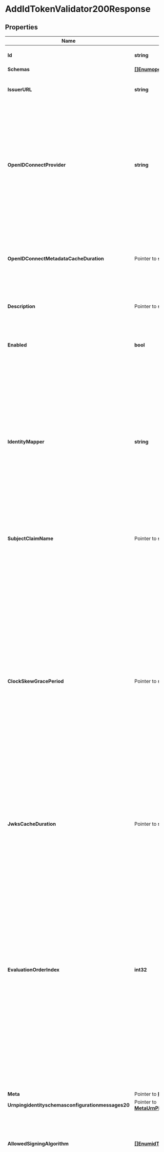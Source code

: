 # AddIdTokenValidator200Response

## Properties

Name | Type | Description | Notes
------------ | ------------- | ------------- | -------------
**Id** | **string** | Name of the ID Token Validator | 
**Schemas** | [**[]EnumopenidConnectIdTokenValidatorSchemaUrn**](EnumopenidConnectIdTokenValidatorSchemaUrn.md) |  | 
**IssuerURL** | **string** | Specifies the OpenID Connect provider&#39;s issuer URL. | 
**OpenIDConnectProvider** | **string** | Specifies the OpenID Connect provider that issues ID tokens handled by this OpenID Connect ID Token Validator. This property is used in conjunction with the jwks-endpoint-path property. | 
**OpenIDConnectMetadataCacheDuration** | Pointer to **string** | How often the PingOne ID Token Validator should refresh its stored cache of OpenID Connect-related metadata. | [optional] 
**Description** | Pointer to **string** | A description for this ID Token Validator | [optional] 
**Enabled** | **bool** | Indicates whether this ID Token Validator is enabled for use in the Directory Server. | 
**IdentityMapper** | **string** | Specifies the name of the Identity Mapper that should be used to correlate an ID token subject value to a user entry. The claim name from which to obtain the subject (i.e. the currently logged-in user) may be configured using the subject-claim-name property. | 
**SubjectClaimName** | Pointer to **string** | The name of the token claim that contains the subject; i.e., the authenticated user. | [optional] 
**ClockSkewGracePeriod** | Pointer to **string** | Specifies the amount of clock skew that is tolerated by the ID Token Validator when evaluating whether a token is within its valid time interval. The duration specified by this parameter will be subtracted from the token&#39;s not-before (nbf) time and added to the token&#39;s expiration (exp) time, if present, to allow for any time difference between the local server&#39;s clock and the token issuer&#39;s clock. | [optional] 
**JwksCacheDuration** | Pointer to **string** | How often the ID Token Validator should refresh its cache of JWKS token signing keys. | [optional] 
**EvaluationOrderIndex** | **int32** | When multiple ID Token Validators are defined for a single Directory Server, this property determines the order in which the ID Token Validators are consulted. Values of this property must be unique among all ID Token Validators defined within Directory Server but not necessarily contiguous. ID Token Validators with lower values will be evaluated first to determine if they are able to validate the ID token. | 
**Meta** | Pointer to [**MetaMeta**](MetaMeta.md) |  | [optional] 
**Urnpingidentityschemasconfigurationmessages20** | Pointer to [**MetaUrnPingidentitySchemasConfigurationMessages20**](MetaUrnPingidentitySchemasConfigurationMessages20.md) |  | [optional] 
**AllowedSigningAlgorithm** | [**[]EnumidTokenValidatorAllowedSigningAlgorithmProp**](EnumidTokenValidatorAllowedSigningAlgorithmProp.md) | Specifies an allow list of JWT signing algorithms that will be accepted by the OpenID Connect ID Token Validator. | 
**SigningCertificate** | Pointer to **[]string** | Specifies the locally stored certificates that may be used to validate the signature of an incoming ID token. This property may be specified if a JWKS endpoint should not be used to retrieve public signing keys. | [optional] 
**JwksEndpointPath** | Pointer to **string** | The relative path to the JWKS endpoint from which to retrieve one or more public signing keys that may be used to validate the signature of an incoming ID token. This path is relative to the base_url property defined for the validator&#39;s OpenID Connect provider. If jwks-endpoint-path is specified, the OpenID Connect ID Token Validator will not consult locally stored certificates for validating token signatures. | [optional] 

## Methods

### NewAddIdTokenValidator200Response

`func NewAddIdTokenValidator200Response(id string, schemas []EnumopenidConnectIdTokenValidatorSchemaUrn, issuerURL string, openIDConnectProvider string, enabled bool, identityMapper string, evaluationOrderIndex int32, allowedSigningAlgorithm []EnumidTokenValidatorAllowedSigningAlgorithmProp, ) *AddIdTokenValidator200Response`

NewAddIdTokenValidator200Response instantiates a new AddIdTokenValidator200Response object
This constructor will assign default values to properties that have it defined,
and makes sure properties required by API are set, but the set of arguments
will change when the set of required properties is changed

### NewAddIdTokenValidator200ResponseWithDefaults

`func NewAddIdTokenValidator200ResponseWithDefaults() *AddIdTokenValidator200Response`

NewAddIdTokenValidator200ResponseWithDefaults instantiates a new AddIdTokenValidator200Response object
This constructor will only assign default values to properties that have it defined,
but it doesn't guarantee that properties required by API are set

### GetId

`func (o *AddIdTokenValidator200Response) GetId() string`

GetId returns the Id field if non-nil, zero value otherwise.

### GetIdOk

`func (o *AddIdTokenValidator200Response) GetIdOk() (*string, bool)`

GetIdOk returns a tuple with the Id field if it's non-nil, zero value otherwise
and a boolean to check if the value has been set.

### SetId

`func (o *AddIdTokenValidator200Response) SetId(v string)`

SetId sets Id field to given value.


### GetSchemas

`func (o *AddIdTokenValidator200Response) GetSchemas() []EnumopenidConnectIdTokenValidatorSchemaUrn`

GetSchemas returns the Schemas field if non-nil, zero value otherwise.

### GetSchemasOk

`func (o *AddIdTokenValidator200Response) GetSchemasOk() (*[]EnumopenidConnectIdTokenValidatorSchemaUrn, bool)`

GetSchemasOk returns a tuple with the Schemas field if it's non-nil, zero value otherwise
and a boolean to check if the value has been set.

### SetSchemas

`func (o *AddIdTokenValidator200Response) SetSchemas(v []EnumopenidConnectIdTokenValidatorSchemaUrn)`

SetSchemas sets Schemas field to given value.


### GetIssuerURL

`func (o *AddIdTokenValidator200Response) GetIssuerURL() string`

GetIssuerURL returns the IssuerURL field if non-nil, zero value otherwise.

### GetIssuerURLOk

`func (o *AddIdTokenValidator200Response) GetIssuerURLOk() (*string, bool)`

GetIssuerURLOk returns a tuple with the IssuerURL field if it's non-nil, zero value otherwise
and a boolean to check if the value has been set.

### SetIssuerURL

`func (o *AddIdTokenValidator200Response) SetIssuerURL(v string)`

SetIssuerURL sets IssuerURL field to given value.


### GetOpenIDConnectProvider

`func (o *AddIdTokenValidator200Response) GetOpenIDConnectProvider() string`

GetOpenIDConnectProvider returns the OpenIDConnectProvider field if non-nil, zero value otherwise.

### GetOpenIDConnectProviderOk

`func (o *AddIdTokenValidator200Response) GetOpenIDConnectProviderOk() (*string, bool)`

GetOpenIDConnectProviderOk returns a tuple with the OpenIDConnectProvider field if it's non-nil, zero value otherwise
and a boolean to check if the value has been set.

### SetOpenIDConnectProvider

`func (o *AddIdTokenValidator200Response) SetOpenIDConnectProvider(v string)`

SetOpenIDConnectProvider sets OpenIDConnectProvider field to given value.


### GetOpenIDConnectMetadataCacheDuration

`func (o *AddIdTokenValidator200Response) GetOpenIDConnectMetadataCacheDuration() string`

GetOpenIDConnectMetadataCacheDuration returns the OpenIDConnectMetadataCacheDuration field if non-nil, zero value otherwise.

### GetOpenIDConnectMetadataCacheDurationOk

`func (o *AddIdTokenValidator200Response) GetOpenIDConnectMetadataCacheDurationOk() (*string, bool)`

GetOpenIDConnectMetadataCacheDurationOk returns a tuple with the OpenIDConnectMetadataCacheDuration field if it's non-nil, zero value otherwise
and a boolean to check if the value has been set.

### SetOpenIDConnectMetadataCacheDuration

`func (o *AddIdTokenValidator200Response) SetOpenIDConnectMetadataCacheDuration(v string)`

SetOpenIDConnectMetadataCacheDuration sets OpenIDConnectMetadataCacheDuration field to given value.

### HasOpenIDConnectMetadataCacheDuration

`func (o *AddIdTokenValidator200Response) HasOpenIDConnectMetadataCacheDuration() bool`

HasOpenIDConnectMetadataCacheDuration returns a boolean if a field has been set.

### GetDescription

`func (o *AddIdTokenValidator200Response) GetDescription() string`

GetDescription returns the Description field if non-nil, zero value otherwise.

### GetDescriptionOk

`func (o *AddIdTokenValidator200Response) GetDescriptionOk() (*string, bool)`

GetDescriptionOk returns a tuple with the Description field if it's non-nil, zero value otherwise
and a boolean to check if the value has been set.

### SetDescription

`func (o *AddIdTokenValidator200Response) SetDescription(v string)`

SetDescription sets Description field to given value.

### HasDescription

`func (o *AddIdTokenValidator200Response) HasDescription() bool`

HasDescription returns a boolean if a field has been set.

### GetEnabled

`func (o *AddIdTokenValidator200Response) GetEnabled() bool`

GetEnabled returns the Enabled field if non-nil, zero value otherwise.

### GetEnabledOk

`func (o *AddIdTokenValidator200Response) GetEnabledOk() (*bool, bool)`

GetEnabledOk returns a tuple with the Enabled field if it's non-nil, zero value otherwise
and a boolean to check if the value has been set.

### SetEnabled

`func (o *AddIdTokenValidator200Response) SetEnabled(v bool)`

SetEnabled sets Enabled field to given value.


### GetIdentityMapper

`func (o *AddIdTokenValidator200Response) GetIdentityMapper() string`

GetIdentityMapper returns the IdentityMapper field if non-nil, zero value otherwise.

### GetIdentityMapperOk

`func (o *AddIdTokenValidator200Response) GetIdentityMapperOk() (*string, bool)`

GetIdentityMapperOk returns a tuple with the IdentityMapper field if it's non-nil, zero value otherwise
and a boolean to check if the value has been set.

### SetIdentityMapper

`func (o *AddIdTokenValidator200Response) SetIdentityMapper(v string)`

SetIdentityMapper sets IdentityMapper field to given value.


### GetSubjectClaimName

`func (o *AddIdTokenValidator200Response) GetSubjectClaimName() string`

GetSubjectClaimName returns the SubjectClaimName field if non-nil, zero value otherwise.

### GetSubjectClaimNameOk

`func (o *AddIdTokenValidator200Response) GetSubjectClaimNameOk() (*string, bool)`

GetSubjectClaimNameOk returns a tuple with the SubjectClaimName field if it's non-nil, zero value otherwise
and a boolean to check if the value has been set.

### SetSubjectClaimName

`func (o *AddIdTokenValidator200Response) SetSubjectClaimName(v string)`

SetSubjectClaimName sets SubjectClaimName field to given value.

### HasSubjectClaimName

`func (o *AddIdTokenValidator200Response) HasSubjectClaimName() bool`

HasSubjectClaimName returns a boolean if a field has been set.

### GetClockSkewGracePeriod

`func (o *AddIdTokenValidator200Response) GetClockSkewGracePeriod() string`

GetClockSkewGracePeriod returns the ClockSkewGracePeriod field if non-nil, zero value otherwise.

### GetClockSkewGracePeriodOk

`func (o *AddIdTokenValidator200Response) GetClockSkewGracePeriodOk() (*string, bool)`

GetClockSkewGracePeriodOk returns a tuple with the ClockSkewGracePeriod field if it's non-nil, zero value otherwise
and a boolean to check if the value has been set.

### SetClockSkewGracePeriod

`func (o *AddIdTokenValidator200Response) SetClockSkewGracePeriod(v string)`

SetClockSkewGracePeriod sets ClockSkewGracePeriod field to given value.

### HasClockSkewGracePeriod

`func (o *AddIdTokenValidator200Response) HasClockSkewGracePeriod() bool`

HasClockSkewGracePeriod returns a boolean if a field has been set.

### GetJwksCacheDuration

`func (o *AddIdTokenValidator200Response) GetJwksCacheDuration() string`

GetJwksCacheDuration returns the JwksCacheDuration field if non-nil, zero value otherwise.

### GetJwksCacheDurationOk

`func (o *AddIdTokenValidator200Response) GetJwksCacheDurationOk() (*string, bool)`

GetJwksCacheDurationOk returns a tuple with the JwksCacheDuration field if it's non-nil, zero value otherwise
and a boolean to check if the value has been set.

### SetJwksCacheDuration

`func (o *AddIdTokenValidator200Response) SetJwksCacheDuration(v string)`

SetJwksCacheDuration sets JwksCacheDuration field to given value.

### HasJwksCacheDuration

`func (o *AddIdTokenValidator200Response) HasJwksCacheDuration() bool`

HasJwksCacheDuration returns a boolean if a field has been set.

### GetEvaluationOrderIndex

`func (o *AddIdTokenValidator200Response) GetEvaluationOrderIndex() int32`

GetEvaluationOrderIndex returns the EvaluationOrderIndex field if non-nil, zero value otherwise.

### GetEvaluationOrderIndexOk

`func (o *AddIdTokenValidator200Response) GetEvaluationOrderIndexOk() (*int32, bool)`

GetEvaluationOrderIndexOk returns a tuple with the EvaluationOrderIndex field if it's non-nil, zero value otherwise
and a boolean to check if the value has been set.

### SetEvaluationOrderIndex

`func (o *AddIdTokenValidator200Response) SetEvaluationOrderIndex(v int32)`

SetEvaluationOrderIndex sets EvaluationOrderIndex field to given value.


### GetMeta

`func (o *AddIdTokenValidator200Response) GetMeta() MetaMeta`

GetMeta returns the Meta field if non-nil, zero value otherwise.

### GetMetaOk

`func (o *AddIdTokenValidator200Response) GetMetaOk() (*MetaMeta, bool)`

GetMetaOk returns a tuple with the Meta field if it's non-nil, zero value otherwise
and a boolean to check if the value has been set.

### SetMeta

`func (o *AddIdTokenValidator200Response) SetMeta(v MetaMeta)`

SetMeta sets Meta field to given value.

### HasMeta

`func (o *AddIdTokenValidator200Response) HasMeta() bool`

HasMeta returns a boolean if a field has been set.

### GetUrnpingidentityschemasconfigurationmessages20

`func (o *AddIdTokenValidator200Response) GetUrnpingidentityschemasconfigurationmessages20() MetaUrnPingidentitySchemasConfigurationMessages20`

GetUrnpingidentityschemasconfigurationmessages20 returns the Urnpingidentityschemasconfigurationmessages20 field if non-nil, zero value otherwise.

### GetUrnpingidentityschemasconfigurationmessages20Ok

`func (o *AddIdTokenValidator200Response) GetUrnpingidentityschemasconfigurationmessages20Ok() (*MetaUrnPingidentitySchemasConfigurationMessages20, bool)`

GetUrnpingidentityschemasconfigurationmessages20Ok returns a tuple with the Urnpingidentityschemasconfigurationmessages20 field if it's non-nil, zero value otherwise
and a boolean to check if the value has been set.

### SetUrnpingidentityschemasconfigurationmessages20

`func (o *AddIdTokenValidator200Response) SetUrnpingidentityschemasconfigurationmessages20(v MetaUrnPingidentitySchemasConfigurationMessages20)`

SetUrnpingidentityschemasconfigurationmessages20 sets Urnpingidentityschemasconfigurationmessages20 field to given value.

### HasUrnpingidentityschemasconfigurationmessages20

`func (o *AddIdTokenValidator200Response) HasUrnpingidentityschemasconfigurationmessages20() bool`

HasUrnpingidentityschemasconfigurationmessages20 returns a boolean if a field has been set.

### GetAllowedSigningAlgorithm

`func (o *AddIdTokenValidator200Response) GetAllowedSigningAlgorithm() []EnumidTokenValidatorAllowedSigningAlgorithmProp`

GetAllowedSigningAlgorithm returns the AllowedSigningAlgorithm field if non-nil, zero value otherwise.

### GetAllowedSigningAlgorithmOk

`func (o *AddIdTokenValidator200Response) GetAllowedSigningAlgorithmOk() (*[]EnumidTokenValidatorAllowedSigningAlgorithmProp, bool)`

GetAllowedSigningAlgorithmOk returns a tuple with the AllowedSigningAlgorithm field if it's non-nil, zero value otherwise
and a boolean to check if the value has been set.

### SetAllowedSigningAlgorithm

`func (o *AddIdTokenValidator200Response) SetAllowedSigningAlgorithm(v []EnumidTokenValidatorAllowedSigningAlgorithmProp)`

SetAllowedSigningAlgorithm sets AllowedSigningAlgorithm field to given value.


### GetSigningCertificate

`func (o *AddIdTokenValidator200Response) GetSigningCertificate() []string`

GetSigningCertificate returns the SigningCertificate field if non-nil, zero value otherwise.

### GetSigningCertificateOk

`func (o *AddIdTokenValidator200Response) GetSigningCertificateOk() (*[]string, bool)`

GetSigningCertificateOk returns a tuple with the SigningCertificate field if it's non-nil, zero value otherwise
and a boolean to check if the value has been set.

### SetSigningCertificate

`func (o *AddIdTokenValidator200Response) SetSigningCertificate(v []string)`

SetSigningCertificate sets SigningCertificate field to given value.

### HasSigningCertificate

`func (o *AddIdTokenValidator200Response) HasSigningCertificate() bool`

HasSigningCertificate returns a boolean if a field has been set.

### GetJwksEndpointPath

`func (o *AddIdTokenValidator200Response) GetJwksEndpointPath() string`

GetJwksEndpointPath returns the JwksEndpointPath field if non-nil, zero value otherwise.

### GetJwksEndpointPathOk

`func (o *AddIdTokenValidator200Response) GetJwksEndpointPathOk() (*string, bool)`

GetJwksEndpointPathOk returns a tuple with the JwksEndpointPath field if it's non-nil, zero value otherwise
and a boolean to check if the value has been set.

### SetJwksEndpointPath

`func (o *AddIdTokenValidator200Response) SetJwksEndpointPath(v string)`

SetJwksEndpointPath sets JwksEndpointPath field to given value.

### HasJwksEndpointPath

`func (o *AddIdTokenValidator200Response) HasJwksEndpointPath() bool`

HasJwksEndpointPath returns a boolean if a field has been set.


[[Back to Model list]](../README.md#documentation-for-models) [[Back to API list]](../README.md#documentation-for-api-endpoints) [[Back to README]](../README.md)


